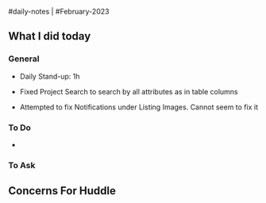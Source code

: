 #daily-notes | #February-2023

## What I did today


### General

- Daily Stand-up: 1h

- Fixed Project Search to search by all attributes as in table columns
- Attempted to fix Notifications under Listing Images. Cannot seem to fix it

### To Do
- 

### To Ask


## Concerns For Huddle

